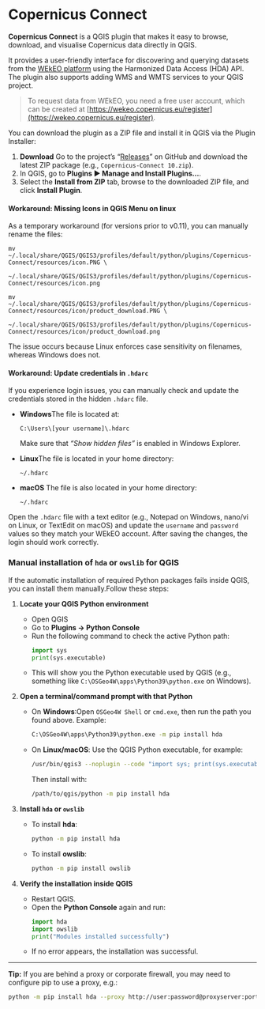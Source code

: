 # Copernicus Connect

**Copernicus Connect** is a QGIS plugin that makes it easy to browse, download, and visualise Copernicus data directly in QGIS.

It provides a user-friendly interface for discovering and querying datasets from the [WEkEO platform](https://wekeo.copernicus.eu/) using the Harmonized Data Access (HDA) API. The plugin also supports adding WMS and WMTS services to your QGIS project.

> To request data from WEkEO, you need a free user account, which can be created at [https://wekeo.copernicus.eu/register](https://wekeo.copernicus.eu/register).

You can download the plugin as a ZIP file and install it in QGIS via the Plugin Installer:

1. **Download** Go to the project’s “[Releases](https://github.com/copernicus-land/Copernicus-Connect/releases)” on GitHub and download the latest ZIP package (e.g., `Copernicus-Connect 10.zip`).
2. In QGIS, go to **Plugins ▶ Manage and Install Plugins…**.
3. Select the **Install from ZIP** tab, browse to the downloaded ZIP file, and click **Install Plugin**.

#### Workaround: Missing Icons in QGIS Menu on linux

As a temporary workaround (for versions prior to v0.11), you can manually rename the files:
```
mv ~/.local/share/QGIS/QGIS3/profiles/default/python/plugins/Copernicus-Connect/resources/icon.PNG \
   ~/.local/share/QGIS/QGIS3/profiles/default/python/plugins/Copernicus-Connect/resources/icon.png
```
```
mv ~/.local/share/QGIS/QGIS3/profiles/default/python/plugins/Copernicus-Connect/resources/icon/product_download.PNG \
   ~/.local/share/QGIS/QGIS3/profiles/default/python/plugins/Copernicus-Connect/resources/icon/product_download.png
 ```  
The issue occurs because Linux enforces case sensitivity on filenames, whereas Windows does not.

#### Workaround: Update credentials in `.hdarc`

If you experience login issues, you can manually check and update the credentials stored in the hidden `.hdarc` file.

- **Windows**The file is located at:

  ```
  C:\Users\[your username]\.hdarc
  ```

  Make sure that *“Show hidden files”* is enabled in Windows Explorer.
- **Linux**The file is located in your home directory:

  ```
  ~/.hdarc
  ```
- **macOS**
  The file is also located in your home directory:

  ```
  ~/.hdarc
  ```

Open the `.hdarc` file with a text editor (e.g., Notepad on Windows, nano/vi on Linux, or TextEdit on macOS) and update the `username` and `password` values so they match your WEkEO account.
After saving the changes, the login should work correctly.

### Manual installation of `hda` or `owslib` for QGIS

If the automatic installation of required Python packages fails inside QGIS, you can install them manually.Follow these steps:

1. **Locate your QGIS Python environment**

   - Open QGIS
   - Go to **Plugins → Python Console**
   - Run the following command to check the active Python path:
     ```python
     import sys
     print(sys.executable)
     ```
   - This will show you the Python executable used by QGIS (e.g., something like `C:\OSGeo4W\apps\Python39\python.exe` on Windows).
2. **Open a terminal/command prompt with that Python**

   - On **Windows**:Open `OSGeo4W Shell` or `cmd.exe`, then run the path you found above. Example:

     ```bash
     C:\OSGeo4W\apps\Python39\python.exe -m pip install hda
     ```
   - On **Linux/macOS**:
     Use the QGIS Python executable, for example:

     ```bash
     /usr/bin/qgis3 --noplugin --code "import sys; print(sys.executable)"
     ```

     Then install with:

     ```bash
     /path/to/qgis/python -m pip install hda
     ```
3. **Install `hda` or `owslib`**

   - To install **hda**:
     ```bash
     python -m pip install hda
     ```
   - To install **owslib**:
     ```bash
     python -m pip install owslib
     ```
4. **Verify the installation inside QGIS**

   - Restart QGIS.
   - Open the **Python Console** again and run:
     ```python
     import hda
     import owslib
     print("Modules installed successfully")
     ```
   - If no error appears, the installation was successful.

---

**Tip:**
If you are behind a proxy or corporate firewall, you may need to configure pip to use a proxy, e.g.:

```bash
python -m pip install hda --proxy http://user:password@proxyserver:port

```
